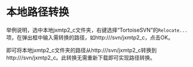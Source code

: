# 本地路径转换

举例说明，选中本地jxmtp2_c文件夹，右键选择“TortoiseSVN”的`Relocate...`项，在弹出框中输入需转换的路径，如http:///svn/jxmtp2_c，点击OK。

即可将本地jxmtp2_c文件夹的路径从http:///svn/jxmtp2_c转换到http:///svn/jxmtp2_c。此转换无需重新下载即可实现路径转换。
